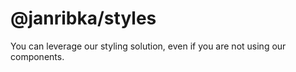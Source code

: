 # @janribka/styles

You can leverage our styling solution, even if you are not using our components.
